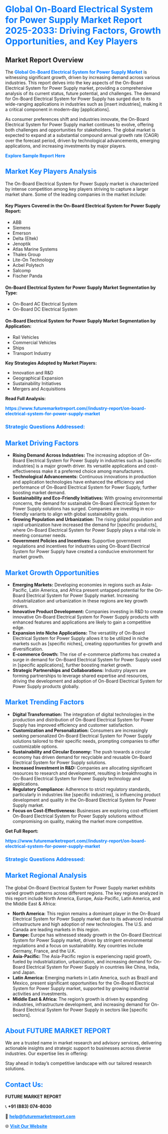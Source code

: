 <h1 style="color: #007BFF;">Global On-Board Electrical System for Power Supply Market Report 2025-2033: Driving Factors, Growth Opportunities, and Key Players</h1>

<section id="overview">
<h2>Market Report Overview</h2>
<p>The <a href="https://www.futuremarketreport.com//industry-report/on-board-electrical-system-for-power-supply-market" style="color: #007BFF; text-decoration: none;"><strong>Global On-Board Electrical System for Power Supply Market</strong></a> is witnessing significant growth, driven by increasing demand across various industries. This report delves into the key aspects of the On-Board Electrical System for Power Supply market, providing a comprehensive analysis of its current status, future potential, and challenges. The demand for On-Board Electrical System for Power Supply has surged due to its wide-ranging applications in industries such as [insert industries], making it a critical component in modern-day [applications].</p>
<p>As consumer preferences shift and industries innovate, the On-Board Electrical System for Power Supply market continues to evolve, offering both challenges and opportunities for stakeholders. The global market is expected to expand at a substantial compound annual growth rate (CAGR) over the forecast period, driven by technological advancements, emerging applications, and increasing investments by major players.</p>
</section>

<section id="overview">
<p><a href="https://www.futuremarketreport.com//request-sample/reportId=59711" style="color: #007BFF; text-decoration: none;"><strong>Explore Sample Report Here</strong></a></p>
</section>

<section id="key-players">
<h2 style="color: #007BFF;">Market Key Players Analysis</h2>
<p>The On-Board Electrical System for Power Supply market is characterized by intense competition among key players striving to capture a larger market share. Some of the leading companies in the market include:</p>
<h4>Key Players Covered in the On-Board Electrical System for Power Supply Report:</h4>
<ul><li>ABB</li><li>Siemens</li><li>Emerson</li><li>Delta (Eltek)</li><li>Jenoptik</li><li>Atlas Marine Systems</li><li>Thales Group</li><li>Lite-On Technology</li><li>Acbel Polytech</li><li>Salcomp</li><li>Fischer Panda</li></ul>
<h4>On-Board Electrical System for Power Supply Market Segmentation by Type:</h4>
<ul><li>On-Board AC Electrical System</li><li>On-Board DC Electrical System</li></ul>

<h4>On-Board Electrical System for Power Supply Market Segmentation by Application:</h4>
<ul><li>Rail Vehicles</li><li>Commercial Vehicles</li><li>Ships</li><li>Transport Industry</li></ul>
<p><strong>Key Strategies Adopted by Market Players:</strong></p>
<ul>
<li>Innovation and R&D</li>
<li>Geographical Expansion</li>
<li>Sustainability Initiatives</li>
<li>Mergers and Acquisitions</li>
</ul>
</section>

<section>
<p><strong>Read Full Analysis: </strong></p><a href="https://www.futuremarketreport.com//industry-report/on-board-electrical-system-for-power-supply-market" style="color: #007BFF; text-decoration: none;"><strong>https://www.futuremarketreport.com//industry-report/on-board-electrical-system-for-power-supply-market</strong></a>
<h3 style="color: #007BFF;">Strategic Questions Addressed:</h3>
</section>

<section id="driving-factors">
<h2 style="color: #007BFF;">Market Driving Factors</h2>
<ul>
<li><strong>Rising Demand Across Industries:</strong> The increasing adoption of On-Board Electrical System for Power Supply in industries such as [specific industries] is a major growth driver. Its versatile applications and cost-effectiveness make it a preferred choice among manufacturers.</li>
<li><strong>Technological Advancements:</strong> Continuous innovations in production and application technologies have enhanced the efficiency and performance of On-Board Electrical System for Power Supply, further boosting market demand.</li>
<li><strong>Sustainability and Eco-Friendly Initiatives:</strong> With growing environmental concerns, the demand for sustainable On-Board Electrical System for Power Supply solutions has surged. Companies are investing in eco-friendly variants to align with global sustainability goals.</li>
<li><strong>Growing Population and Urbanization:</strong> The rising global population and rapid urbanization have increased the demand for [specific products], where On-Board Electrical System for Power Supply plays a vital role in meeting consumer needs.</li>
<li><strong>Government Policies and Incentives:</strong> Supportive government regulations and incentives for industries using On-Board Electrical System for Power Supply have created a conducive environment for market growth.</li>
</ul>
</section>

<section id="growth-opportunities">
<h2 style="color: #007BFF;">Market Growth Opportunities</h2>
<ul>
<li><strong>Emerging Markets:</strong> Developing economies in regions such as Asia-Pacific, Latin America, and Africa present untapped potential for the On-Board Electrical System for Power Supply market. Increasing industrialization and urbanization in these regions are key growth drivers.</li>
<li><strong>Innovative Product Development:</strong> Companies investing in R&D to create innovative On-Board Electrical System for Power Supply products with enhanced features and applications are likely to gain a competitive edge.</li>
<li><strong>Expansion into Niche Applications:</strong> The versatility of On-Board Electrical System for Power Supply allows it to be utilized in niche markets such as [specific niches], creating opportunities for growth and diversification.</li>
<li><strong>E-commerce Growth:</strong> The rise of e-commerce platforms has created a surge in demand for On-Board Electrical System for Power Supply used in [specific applications], further boosting market growth.</li>
<li><strong>Strategic Partnerships and Collaborations:</strong> Industry players are forming partnerships to leverage shared expertise and resources, driving the development and adoption of On-Board Electrical System for Power Supply products globally.</li>
</ul>
</section>

<section id="trending-factors">
<h2 style="color: #007BFF;">Market Trending Factors</h2>
<ul>
<li><strong>Digital Transformation:</strong> The integration of digital technologies in the production and distribution of On-Board Electrical System for Power Supply has improved efficiency and customer satisfaction.</li>
<li><strong>Customization and Personalization:</strong> Consumers are increasingly seeking personalized On-Board Electrical System for Power Supply solutions tailored to their specific needs, prompting companies to offer customizable options.</li>
<li><strong>Sustainability and Circular Economy:</strong> The push towards a circular economy has driven demand for recyclable and reusable On-Board Electrical System for Power Supply solutions.</li>
<li><strong>Increased Investment in R&D:</strong> Companies are allocating significant resources to research and development, resulting in breakthroughs in On-Board Electrical System for Power Supply technology and applications.</li>
<li><strong>Regulatory Compliance:</strong> Adherence to strict regulatory standards, particularly in industries like [specific industries], is influencing product development and quality in the On-Board Electrical System for Power Supply market.</li>
<li><strong>Focus on Cost-Effectiveness:</strong> Businesses are exploring cost-efficient On-Board Electrical System for Power Supply solutions without compromising on quality, making the market more competitive.</li>
</ul>
</section>

<section>
<p><strong>Get Full Report: </strong></p><a href="https://www.futuremarketreport.com//industry-report/on-board-electrical-system-for-power-supply-market" style="color: #007BFF; text-decoration: none;"><strong>https://www.futuremarketreport.com//industry-report/on-board-electrical-system-for-power-supply-market</strong></a>
<h3 style="color: #007BFF;">Strategic Questions Addressed:</h3>
</section>


<section id="regional-analysis">
<h2 style="color: #007BFF;">Market Regional Analysis</h2>
<p>The global On-Board Electrical System for Power Supply market exhibits varied growth patterns across different regions. The key regions analyzed in this report include North America, Europe, Asia-Pacific, Latin America, and the Middle East & Africa:</p>
<ul>
<li><strong>North America:</strong> This region remains a dominant player in the On-Board Electrical System for Power Supply market due to its advanced industrial infrastructure and high adoption of new technologies. The U.S. and Canada are leading markets in this region.</li>
<li><strong>Europe:</strong> Europe has witnessed steady growth in the On-Board Electrical System for Power Supply market, driven by stringent environmental regulations and a focus on sustainability. Key countries include Germany, France, and the U.K.</li>
<li><strong>Asia-Pacific:</strong> The Asia-Pacific region is experiencing rapid growth, fueled by industrialization, urbanization, and increasing demand for On-Board Electrical System for Power Supply in countries like China, India, and Japan.</li>
<li><strong>Latin America:</strong> Emerging markets in Latin America, such as Brazil and Mexico, present significant opportunities for the On-Board Electrical System for Power Supply market, supported by growing industrial activities and investments.</li>
<li><strong>Middle East & Africa:</strong> The region’s growth is driven by expanding industries, infrastructure development, and increasing demand for On-Board Electrical System for Power Supply in sectors like [specific sectors].</li>
</ul>
</section>

<footer>
<h2 style="color: #007BFF;">About FUTURE MARKET REPORT</h2>
<p>We are a trusted name in market research and advisory services, delivering actionable insights and strategic support to businesses across diverse industries. Our expertise lies in offering:</p>

<p>Stay ahead in today’s competitive landscape with our tailored research solutions.</p>

<h2 style="color: #007BFF;">Contact Us:</h2>
<p><strong>FUTURE MARKET REPORT</strong></p>
<p>📞 <strong>+91 (883) 074-8030</strong></p>
<p>📧 <strong><a href="mailto:help@futuremarketreport.com" style="color: #007BFF;">help@futuremarketreport.com</a></strong></p>
<p>🌐 <strong><a href="https://www.futuremarketreport.com/" style="color: #007BFF;">Visit Our Website</a></strong></p>
</footer>